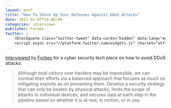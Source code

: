 ```yaml
---
layout: post
title: "How To Shore Up Your Defenses Against DDoS Attacks"
date: 2017-02-07T14:00:00
categories: interviews
publisher: Forbes
twitter: |
    <blockquote class="twitter-tweet" data-cards="hidden" data-lang="en"><p lang="en" dir="ltr">How To Shore Up Your Defenses Against DDoS Attacks via <a href="https://twitter.com/Forbes">@forbes</a> <a href="https://twitter.com/marcuscturner">@marcuscturner</a> <a href="https://twitter.com/markbenson">@markbenson</a> <a href="https://t.co/QOwLUYIROc">https://t.co/QOwLUYIROc</a> <a href="https://twitter.com/hashtag/DDoS?src=hash">#DDoS</a> <a href="https://twitter.com/hashtag/security?src=hash">#security</a> <a href="https://t.co/uDsRk9J2BI">pic.twitter.com/uDsRk9J2BI</a></p>&mdash; CCSI (@ccsinet) <a href="https://twitter.com/ccsinet/status/829130378627645441">February 8, 2017</a></blockquote>
    <script async src="//platform.twitter.com/widgets.js" charset="utf-8"></script>
---
```


[Interviewed][ln1] by [Forbes][ln2] for a cyber security tech piece on how to avoid DDoS attacks:

> Although total victory over hackers may be impossible, we can combat their efforts via a balanced approach that focuses as much on mitigating exploits as on preventing them. Develop a security strategy that can only be beaten by physical attacks, limits the scope of attacks to individual devices, and secures data at each step in the pipeline based on whether it is at rest, in motion, or in use.

[ln1]: http://www.forbes.com/sites/forbestechcouncil/2017/02/07/how-to-shore-up-your-defenses-against-ddos-attacks/#1ce4f5504578
[ln2]: http://www.forbes.com/technology/

